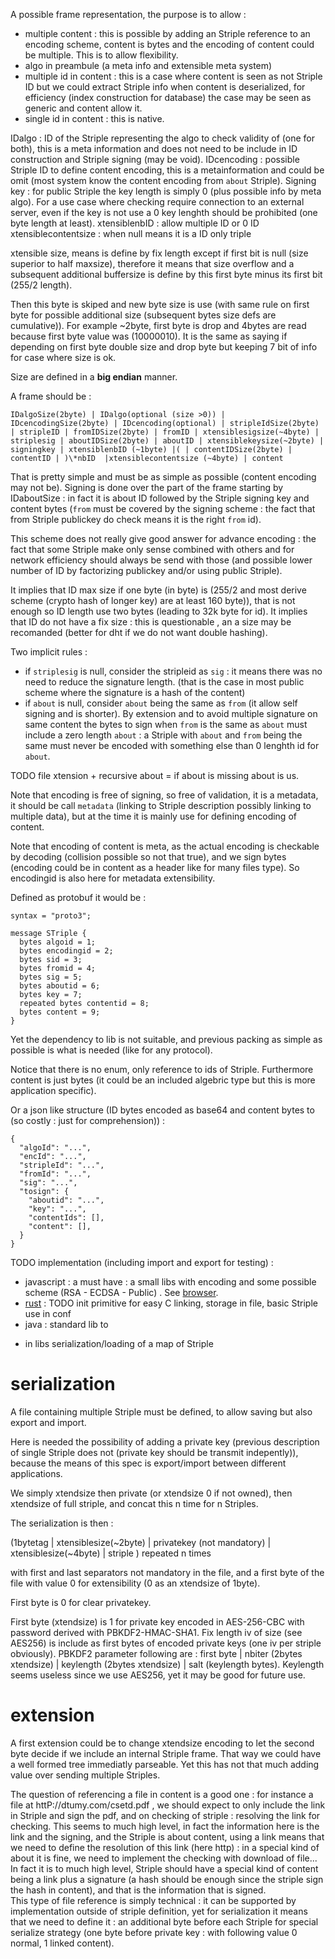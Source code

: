
A possible frame representation, the purpose is to allow :
  - multiple content : this is possible by adding an Striple reference to an encoding scheme, content is bytes and the encoding of content could be multiple. This is to allow flexibility.
  - algo in preambule (a meta info and extensible meta system)
  - multiple id in content : this is a case where content is seen as not Striple ID but we could extract Striple info when content is deserialized, for efficiency (index construction for database) the case may be seen as generic and content allow it.
  - single id in content : this is native.

IDalgo : ID of the Striple representing the algo to check validity of (one for both), this is a meta information and does not need to be include in ID construction and Striple signing (may be void).
IDcencoding : possible Striple ID to define content encoding, this is a metainformation and could be omit (most system know the content encoding from `about` Striple).
Signing key : for public Striple the key length is simply 0 (plus possible info by meta algo). For a use case where checking require connection to an external server, even if the key is not use a 0 key lenghth should be prohibited (one byte length at least).
xtensiblenbID : allow multiple ID or 0 ID
xtensiblecontentsize : when null means it is a ID only triple

xtensible size, means is define by fix length except if first bit is null (size superior to half maxsize), therefore it means that size overflow and a subsequent additional buffersize is define by this first byte minus its first bit (255/2 length).

Then this byte is skiped and new byte size is use (with same rule on first byte for possible additional size (subsequent bytes size defs are cumulative)).
For example ~2byte, first byte is drop and 4bytes are read because first byte value was (10000010).
It is the same as saying if depending on first byte double size and drop byte but keeping 7 bit of info for case where size is ok.

Size are defined in a **big endian** manner.

A frame should be :

```
IDalgoSize(2byte) | IDalgo(optional (size >0)) | IDcencodingSize(2byte) | IDcencoding(optional) | stripleIdSize(2byte) | stripleID | fromIDSize(2byte) | fromID | xtensiblesigsize(~4byte) | striplesig | aboutIDSize(2byte) | aboutID | xtensiblekeysize(~2byte) | signingkey | xtensiblenbID (~1byte) |( | contentIDSize(2byte) | contentID | )\*nbID  |xtensiblecontentsize (~4byte) | content
```

That is pretty simple and must be as simple as possible (content encoding may not be).
Signing is done over the part of the frame starting by IDaboutSize : in fact it is about ID followed by the Striple signing key and content bytes (`from` must be covered by the signing scheme : the fact that from Striple publickey do check means it is the right `from` id).

This scheme does not really give good answer for advance encoding : the fact that some Striple make only sense combined with others and for network efficiency should always be send with those (and possible lower number of ID by factorizing publickey and/or using public Striple).

It implies that ID max size if one byte (in byte) is (255/2 and most derive scheme (crypto hash of longer key) are at least 160 byte)), that is not enough so ID length use two bytes (leading to 32k byte for id).
It implies that ID do not have a fix size : this is questionable , an a size may be recomanded (better for dht if we do not want double hashing).

Two implicit rules : 
  - if `striplesig` is null, consider the stripleid as `sig` : it means there was no need to reduce the signature length. (that is the case in most public scheme where the signature is a hash of the content)
  - if `about` is null, consider `about` being the same as `from` (it allow self signing and is shorter). By extension and to avoid multiple signature on same content the bytes to sign when `from` is the same as `about` must include a zero length `about` : a Striple with `about` and `from` being the same must never be encoded with something else than 0 lenghth id for `about`. 

TODO file xtension + recursive about = if about is missing about is us.


Note that encoding is free of signing, so free of validation, it is a metadata, it should be call `metadata` (linking to Striple description possibly linking to multiple data), but at the time it is mainly use for defining encoding of content.

Note that encoding of content is meta, as the actual encoding is checkable by decoding (collision possible so not that true), and we sign bytes (encoding could be in content as a header like for many files type). So encodingid is also here for metadata extensibility.

Defined as protobuf it would be :
```
syntax = "proto3";

message STriple {
  bytes algoid = 1;
  bytes encodingid = 2;
  bytes sid = 3;
  bytes fromid = 4;
  bytes sig = 5;
  bytes aboutid = 6;
  bytes key = 7;
  repeated bytes contentid = 8;
  bytes content = 9;
}
```
Yet the dependency to lib is not suitable, and previous packing as simple as possible is what is needed (like for any protocol).


Notice that there is no enum, only reference to ids of Striple. Furthermore content is just bytes (it could be an included algebric type but this is more application specific).

Or a json like structure (ID bytes encoded as base64 and content bytes to (so costly : just for comprehension)) :
```
{
  "algoId": "...",
  "encId": "...",
  "stripleId": "...",
  "fromId": "...",
  "sig": "...",
  "tosign": {
    "aboutid": "...",
    "key": "...",
    "contentIds": [],
    "content": [],
  }
}
```

TODO implementation (including import and export for testing) : 
- javascript : a must have : a small libs with encoding and some possible scheme (RSA - ECDSA - Public) . See [browser](./browser.md).
- [rust](https://github.com/cheme/rust-striple) : TODO init primitive for easy C linking, storage in file, basic Striple use in conf
- java : standard lib to
+ in libs serialization/loading of a map of Striple


# serialization

A file containing multiple Striple must be defined, to allow saving but also export and import.

Here is needed the possibility of adding a private key (previous description of single Striple does not (private key should be transmit indepently)), because the means of this spec is export/import between different applications.

We simply xtendsize then private (or xtendsize 0 if not owned), then xtendsize of full striple, and concat this n time for n Striples.

The serialization is then :

(1bytetag | xtensiblesize(~2byte) | privatekey (not mandatory) | xtensiblesize(~4byte) | striple ) repeated n times

with first and last separators not mandatory in the file, and a first byte of the file with value 0 for extensibility (0 as an xtendsize of 1byte).

First byte is 0 for clear privatekey.

First byte (xtendsize) is 1 for private key encoded in AES-256-CBC with password derived with PBKDF2-HMAC-SHA1. Fix length iv of size (see AES256) is include as first bytes of encoded private keys (one iv per striple obviously). PBKDF2 parameter following are : first byte | nbiter (2bytes xtendsize) | keylength (2bytes xtendsize) | salt (keylength bytes).
Keylength seems useless since we use AES256, yet it may be good for future use.

# extension

A first extension could be to change xtendsize encoding to let the second byte decide if we include an internal Striple frame. That way we could have a well formed tree immediatly parseable. Yet this has not that much adding value over sending multiple Striples.

The question of referencing a file in content is a good one : for instance a file at httP://dtumy.com/csetd.pdf , we should expect to only include the link in Striple and sign the pdf, and on checking of striple : resolving the link for checking. This seems to much high level, in fact the information here is the link and the signing, and the Striple is about content, using a link means that we need to define the resolution of this link (here http) : in a special kind of about it is fine, we need to implement the checking with download of file... In fact it is to much high level, Striple should have a special kind of content being a link plus a signature (a hash should be enough since the striple sign the hash in content), and that is the information that is signed.  
This type of file reference is simply technical : it can be supported by implementation outside of striple definition, yet for serialization it means that we need to define it : an additional byte before each Striple for special serialize strategy (one byte before private key : with following value 0 normal, 1 linked content).  

